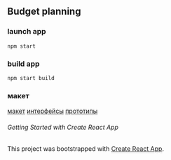 ## Budget planning

### launch app

`npm start` 


### build app

`npm start build`

### макет
[макет](https://www.figma.com/file/dooV2CYiPTWWYClQhnnqwi/budget_planning?t=iXmcPwsHfgyAftgS-0)
[интерфейсы](https://www.figma.com/file/22BCO4XMGLdlyHQI6J6lpg/budget_planning_interfaces?t=5Mhq6Dguoo5SR4Nv-0)
[прототипы](https://www.figma.com/file/ylep5h6TBO3vFTQEYsgbB5/prototype?t=5Mhq6Dguoo5SR4Nv-0)

###### Getting Started with Create React App

This project was bootstrapped with [Create React App](https://github.com/facebook/create-react-app).